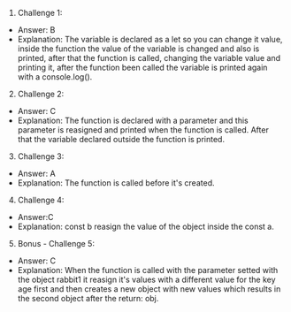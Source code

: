 1. Challenge 1:

- Answer: B
- Explanation: The variable is declared as a let so you can change it value, inside the function the value of the variable is changed and also is printed, after that the function is called, changing the variable value and printing it, after the function been called the variable is printed again with a console.log().

2. Challenge 2:

- Answer: C
- Explanation: The function is declared with a parameter and this parameter is reasigned and printed when the function is called. After that the variable declared outside the function is printed.

3. Challenge 3:

- Answer: A
- Explanation: The function is called before it's created.

4. Challenge 4:

- Answer:C
- Explanation: const b reasign the value of the object inside the const a.

5. Bonus - Challenge 5:

- Answer: C
- Explanation: When the function is called with the parameter setted with the object rabbit1 it reasign it's values with a different value for the key age first and then creates a new object with new values which results in the second object after the return: obj.
